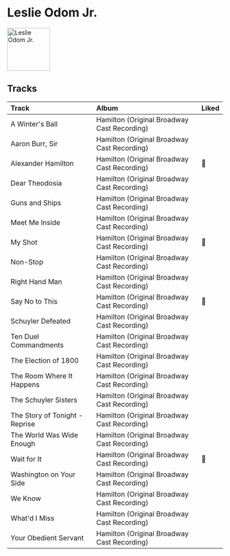 
# Leslie Odom Jr.


<img src="https://i.scdn.co/image/ab6761610000e5ebb35dba51746ae3ebb2d8958b" alt="Leslie Odom Jr." width="100" />

## Tracks

| Track                          | Album                                       | Liked   |
|:-------------------------------|:--------------------------------------------|:--------|
| A Winter's Ball                | Hamilton (Original Broadway Cast Recording) |         |
| Aaron Burr, Sir                | Hamilton (Original Broadway Cast Recording) |         |
| Alexander Hamilton             | Hamilton (Original Broadway Cast Recording) | 💚       |
| Dear Theodosia                 | Hamilton (Original Broadway Cast Recording) |         |
| Guns and Ships                 | Hamilton (Original Broadway Cast Recording) |         |
| Meet Me Inside                 | Hamilton (Original Broadway Cast Recording) |         |
| My Shot                        | Hamilton (Original Broadway Cast Recording) | 💚       |
| Non-Stop                       | Hamilton (Original Broadway Cast Recording) |         |
| Right Hand Man                 | Hamilton (Original Broadway Cast Recording) |         |
| Say No to This                 | Hamilton (Original Broadway Cast Recording) | 💚       |
| Schuyler Defeated              | Hamilton (Original Broadway Cast Recording) |         |
| Ten Duel Commandments          | Hamilton (Original Broadway Cast Recording) |         |
| The Election of 1800           | Hamilton (Original Broadway Cast Recording) |         |
| The Room Where It Happens      | Hamilton (Original Broadway Cast Recording) |         |
| The Schuyler Sisters           | Hamilton (Original Broadway Cast Recording) |         |
| The Story of Tonight - Reprise | Hamilton (Original Broadway Cast Recording) |         |
| The World Was Wide Enough      | Hamilton (Original Broadway Cast Recording) |         |
| Wait for It                    | Hamilton (Original Broadway Cast Recording) | 💚       |
| Washington on Your Side        | Hamilton (Original Broadway Cast Recording) |         |
| We Know                        | Hamilton (Original Broadway Cast Recording) |         |
| What'd I Miss                  | Hamilton (Original Broadway Cast Recording) |         |
| Your Obedient Servant          | Hamilton (Original Broadway Cast Recording) |         |